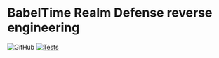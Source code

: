 # BabelTime Realm Defense reverse engineering

![GitHub](https://img.shields.io/github/license/animotto/bt-realmdefense)
[![Tests](https://github.com/animotto/bt-realmdefense/actions/workflows/tests.yml/badge.svg)](https://github.com/animotto/bt-realmdefense/actions/workflows/tests.yml)
